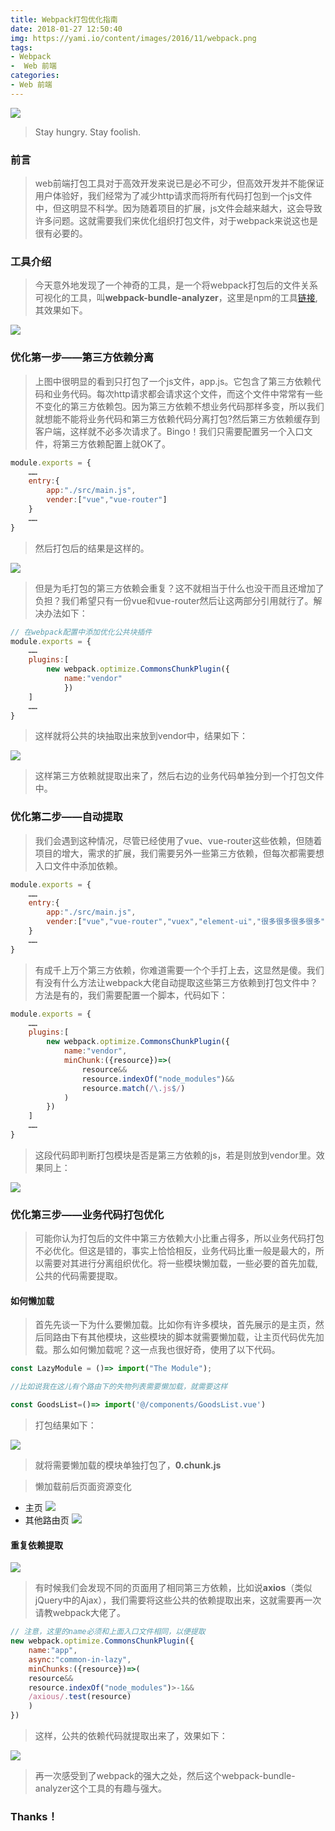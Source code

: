 ```yaml
---
title: Webpack打包优化指南
date: 2018-01-27 12:50:40
img: https://yami.io/content/images/2016/11/webpack.png
tags:
- Webpack
-  Web 前端
categories:
- Web 前端
---
```


![](webpack-optimize/top.jpg)

<blockquote class="blockquote-center">Stay hungry. Stay foolish.</blockquote>

### 前言

> web前端打包工具对于高效开发来说已是必不可少，但高效开发并不能保证用户体验好，我们经常为了减少http请求而将所有代码打包到一个js文件中，但这明显不科学。因为随着项目的扩展，js文件会越来越大，这会导致许多问题。这就需要我们来优化组织打包文件，对于webpack来说这也是很有必要的。

### 工具介绍
> 今天意外地发现了一个神奇的工具，是一个将webpack打包后的文件关系可视化的工具，叫**webpack-bundle-analyzer**，这里是npm的工具[链接](https://www.npmjs.com/package/webpack-bundle-analyzer),其效果如下。

![](webpack-optimize/analyzer.png)

### 优化第一步——第三方依赖分离

> 上图中很明显的看到只打包了一个js文件，app.js。它包含了第三方依赖代码和业务代码。每次http请求都会请求这个文件，而这个文件中常常有一些不变化的第三方依赖包。因为第三方依赖不想业务代码那样多变，所以我们就想能不能将业务代码和第三方依赖代码分离打包?然后第三方依赖缓存到客户端，这样就不必多次请求了。Bingo！我们只需要配置另一个入口文件，将第三方依赖配置上就OK了。

```javascript
module.exports = {
    ……
    entry:{
        app:"./src/main.js",
        vender:["vue","vue-router"]
    }
    ……
}
```

> 然后打包后的结果是这样的。

![](webpack-optimize/optimize1.png)

> 但是为毛打包的第三方依赖会重复？这不就相当于什么也没干而且还增加了负担？我们希望只有一份vue和vue-router然后让这两部分引用就行了。解决办法如下：

```javascript
// 在webpack配置中添加优化公共块插件
module.exports = {
    ……
    plugins:[
        new webpack.optimize.CommonsChunkPlugin({
            name:"vendor"
            })
    ]
    ……
}
```

> 这样就将公共的块抽取出来放到vendor中，结果如下：

![](webpack-optimize/optimize2.png)

> 这样第三方依赖就提取出来了，然后右边的业务代码单独分到一个打包文件中。

### 优化第二步——自动提取
> 我们会遇到这种情况，尽管已经使用了vue、vue-router这些依赖，但随着项目的增大，需求的扩展，我们需要另外一些第三方依赖，但每次都需要想入口文件中添加依赖。

```javascript
module.exports = {
    ……
    entry:{
        app:"./src/main.js",
        vender:["vue","vue-router","vuex","element-ui","很多很多很多很多"]
    }
    ……
}
```

> 有成千上万个第三方依赖，你难道需要一个个手打上去，这显然是傻。我们有没有什么方法让webpack大佬自动提取这些第三方依赖到打包文件中？方法是有的，我们需要配置一个脚本，代码如下：

```JavaScript
module.exports = {
    ……
    plugins:[
        new webpack.optimize.CommonsChunkPlugin({
            name:"vendor",
            minChunk:({resource})=>(
                resource&&
                resource.indexOf("node_modules")&&
                resource.match(/\.js$/)
            )
        })
    ]
    ……
}
```
> 这段代码即判断打包模块是否是第三方依赖的js，若是则放到vendor里。效果同上：

![](webpack-optimize/optimize2.png)

### 优化第三步——业务代码打包优化

> 可能你认为打包后的文件中第三方依赖大小比重占得多，所以业务代码打包不必优化。但这是错的，事实上恰恰相反，业务代码比重一般是最大的，所以需要对其进行分离组织优化。将一些模块懒加载，一些必要的首先加载,公共的代码需要提取。

#### 如何懒加载

> 首先先谈一下为什么要懒加载。比如你有许多模块，首先展示的是主页，然后同路由下有其他模块，这些模块的脚本就需要懒加载，让主页代码优先加载。那么如何懒加载呢？这一点我也很好奇，使用了以下代码。

```JavaScript
const LazyModule = ()=> import("The Module");

//比如说我在这儿有个路由下的失物列表需要懒加载，就需要这样

const GoodsList=()=> import('@/components/GoodsList.vue')

```

> 打包结果如下：

![](webpack-optimize/optimize3.png)

> 就将需要懒加载的模块单独打包了，**0.chunk.js**

> 懒加载前后页面资源变化
- 主页
![](webpack-optimize/optimize4.png)
- 其他路由页
![](webpack-optimize/optimize5.png)

#### 重复依赖提取
![](webpack-optimize/optimize6.png)
> 有时候我们会发现不同的页面用了相同第三方依赖，比如说**axios**（类似jQuery中的Ajax），我们需要将这些公共的依赖提取出来，这就需要再一次请教webpack大佬了。

```JavaScript
// 注意，这里的name必须和上面入口文件相同，以便提取
new webpack.optimize.CommonsChunkPlugin({
    name:"app",
    async:"common-in-lazy",
    minChunks:({resource})=>(
    resource&&
    resource.indexOf("node_modules")>-1&&
    /axious/.test(resource)
    )
})
```

> 这样，公共的依赖代码就提取出来了，效果如下：

![](webpack-optimize/optimize7.png)

> 再一次感受到了webpack的强大之处，然后这个webpack-bundle-analyzer这个工具的有趣与强大。


### Thanks！